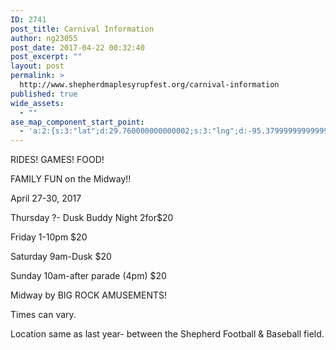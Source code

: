 ```yaml
---
ID: 2741
post_title: Carnival Information
author: ng23055
post_date: 2017-04-22 00:32:40
post_excerpt: ""
layout: post
permalink: >
  http://www.shepherdmaplesyrupfest.org/carnival-information
published: true
wide_assets:
  - ""
ase_map_component_start_point:
  - 'a:2:{s:3:"lat";d:29.760000000000002;s:3:"lng";d:-95.379999999999995;}'
---
```

<p>RIDES! GAMES! FOOD!</p>
<p>FAMILY FUN on the Midway!!</p>
<p>April 27-30, 2017</p>
<p>Thursday ?- Dusk Buddy Night 2for$20</p>
<p>Friday 1-10pm $20</p>
<p>Saturday 9am-Dusk $20</p>
<p>Sunday 10am-after parade (4pm) $20</p>
<p>Midway by BIG ROCK AMUSEMENTS!</p>
<p>Times can vary.</p>
<p>Location same as last year- between the Shepherd Football & Baseball field.</p>